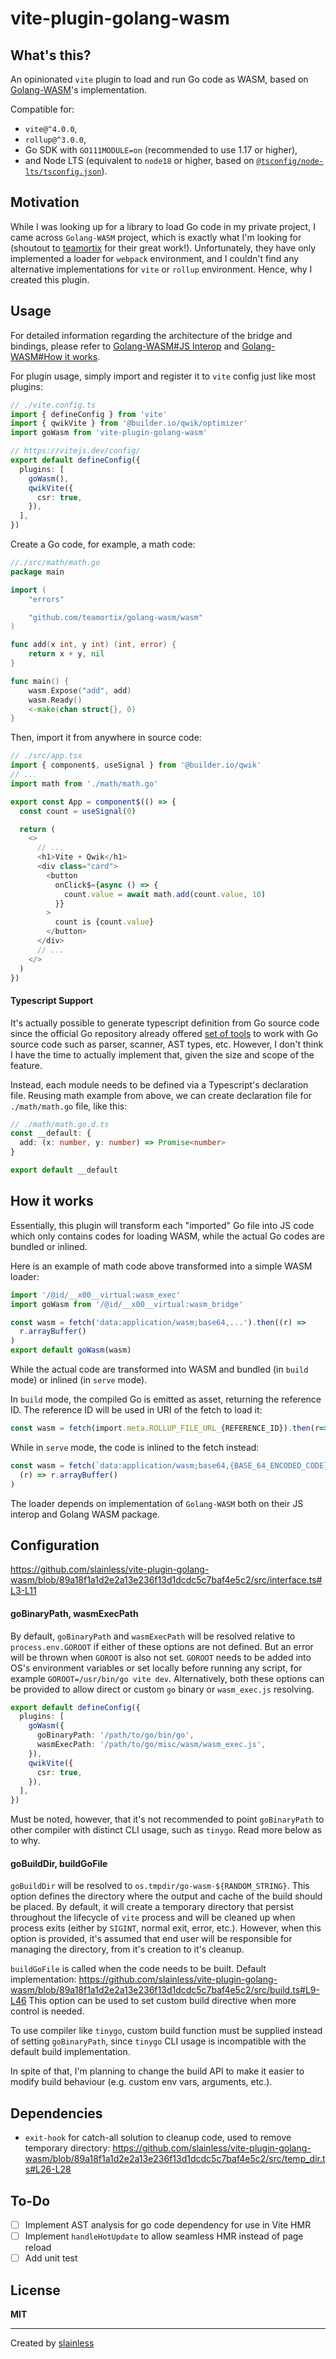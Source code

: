 # vite-plugin-golang-wasm

## What's this?

An opinionated `vite` plugin to load and run Go code as WASM, based on [Golang-WASM](https://github.com/teamortix/golang-wasm)'s implementation.

Compatible for:

- `vite@^4.0.0`,
- `rollup@^3.0.0`,
- Go SDK with `GO111MODULE=on` (recommended to use 1.17 or higher),
- and Node LTS (equivalent to `node18` or higher, based on [`@tsconfig/node-lts/tsconfig.json`](https://github.com/tsconfig/bases/blob/main/bases/node-lts.json)).

## Motivation

While I was looking up for a library to load Go code in my private project, I came across `Golang-WASM` project, which is exactly what I'm looking for (shoutout to [teamortix](https://github.com/teamortix) for their great work!). Unfortunately, they have only implemented a loader for `webpack` environment, and I couldn't find any alternative implementations for `vite` or `rollup` environment. Hence, why I created this plugin.

## Usage

For detailed information regarding the architecture of the bridge and bindings, please refer to [Golang-WASM#JS Interop](https://github.com/teamortix/golang-wasm#js-interop) and [Golang-WASM#How it works](https://github.com/teamortix/golang-wasm#how-it-works).

For plugin usage, simply import and register it to `vite` config just like most plugins:

```ts
// ./vite.config.ts
import { defineConfig } from 'vite'
import { qwikVite } from '@builder.io/qwik/optimizer'
import goWasm from 'vite-plugin-golang-wasm'

// https://vitejs.dev/config/
export default defineConfig({
  plugins: [
    goWasm(),
    qwikVite({
      csr: true,
    }),
  ],
})
```

Create a Go code, for example, a math code:

```go
//./src/math/math.go
package main

import (
	"errors"

	"github.com/teamortix/golang-wasm/wasm"
)

func add(x int, y int) (int, error) {
	return x + y, nil
}

func main() {
	wasm.Expose("add", add)
	wasm.Ready()
	<-make(chan struct{}, 0)
}

```

Then, import it from anywhere in source code:

```ts
// ./src/app.tsx
import { component$, useSignal } from '@builder.io/qwik'
// ...
import math from './math/math.go'

export const App = component$(() => {
  const count = useSignal(0)

  return (
    <>
      // ...
      <h1>Vite + Qwik</h1>
      <div class="card">
        <button
          onClick$={async () => {
            count.value = await math.add(count.value, 10)
          }}
        >
          count is {count.value}
        </button>
      </div>
      // ...
    </>
  )
})
```

#### Typescript Support

It's actually possible to generate typescript definition from Go source code since the official Go repository already offered [set of tools](https://pkg.go.dev/go) to work with Go source code such as parser, scanner, AST types, etc. However, I don't think I have the time to actually implement that, given the size and scope of the feature.

Instead, each module needs to be defined via a Typescript's declaration file. Reusing math example from above, we can create declaration file for `./math/math.go` file, like this:

```ts
// ./math/math.go.d.ts
const __default: {
  add: (x: number, y: number) => Promise<number>
}

export default __default
```

## How it works

Essentially, this plugin will transform each "imported" Go file into JS code which only contains codes for loading WASM, while the actual Go codes are bundled or inlined.

Here is an example of math code above transformed into a simple WASM loader:

```ts
import '/@id/__x00__virtual:wasm_exec'
import goWasm from '/@id/__x00__virtual:wasm_bridge'

const wasm = fetch('data:application/wasm;base64,...').then((r) =>
  r.arrayBuffer()
)
export default goWasm(wasm)
```

While the actual code are transformed into WASM and bundled (in `build` mode) or inlined (in `serve` mode).

In `build` mode, the compiled Go is emitted as asset, returning the reference ID. The reference ID will be used in URI of the fetch to load it:

```ts
const wasm = fetch(import.meta.ROLLUP_FILE_URL_{REFERENCE_ID}).then(r=>r.arrayBuffer());
```

While in `serve` mode, the code is inlined to the fetch instead:

```ts
const wasm = fetch(`data:application/wasm;base64,{BASE_64_ENCODED_CODE}`).then(
  (r) => r.arrayBuffer()
)
```

The loader depends on implementation of `Golang-WASM` both on their JS interop and Golang WASM package.

## Configuration

https://github.com/slainless/vite-plugin-golang-wasm/blob/89a18f1a1d2e2a13e236f13d1dcdc5c7baf4e5c2/src/interface.ts#L3-L11

#### goBinaryPath, wasmExecPath

By default, `goBinaryPath` and `wasmExecPath` will be resolved relative to `process.env.GOROOT` if either of these options are not defined. But an error will be thrown when `GOROOT` is also not set. `GOROOT` needs to be added into OS's environment variables or set locally before running any script, for example `GOROOT=/usr/bin/go vite dev`. Alternatively, both these options can be provided to allow direct or custom `go` binary or `wasm_exec.js` resolving.

```ts
export default defineConfig({
  plugins: [
    goWasm({
      goBinaryPath: '/path/to/go/bin/go',
      wasmExecPath: '/path/to/go/misc/wasm/wasm_exec.js',
    }),
    qwikVite({
      csr: true,
    }),
  ],
})
```

Must be noted, however, that it's not recommended to point `goBinaryPath` to other compiler with distinct CLI usage, such as `tinygo`. Read more below as to why.

#### goBuildDir, buildGoFile

`goBuildDir` will be resolved to `os.tmpdir/go-wasm-${RANDOM_STRING}`. This option defines the directory where the output and cache of the build should be placed. By default, it will create a temporary directory that persist throughout the lifecycle of `vite` process and will be cleaned up when process exits (either by `SIGINT`, normal exit, error, etc.). However, when this option is provided, it's assumed that end user will be responsible for managing the directory, from it's creation to it's cleanup.

`buildGoFile` is called when the code needs to be built. Default implementation:
https://github.com/slainless/vite-plugin-golang-wasm/blob/89a18f1a1d2e2a13e236f13d1dcdc5c7baf4e5c2/src/build.ts#L9-L46
This option can be used to set custom build directive when more control is needed.

To use compiler like `tinygo`, custom build function must be supplied instead of setting `goBinaryPath`, since `tinygo` CLI usage is incompatible with the default build implementation.

In spite of that, I'm planning to change the build API to make it easier to modify build behaviour (e.g. custom env vars, arguments, etc.).

## Dependencies

- `exit-hook` for catch-all solution to cleanup code, used to remove temporary directory:
  https://github.com/slainless/vite-plugin-golang-wasm/blob/89a18f1a1d2e2a13e236f13d1dcdc5c7baf4e5c2/src/temp_dir.ts#L26-L28

## To-Do

- [ ] Implement AST analysis for go code dependency for use in Vite HMR
- [ ] Implement `handleHotUpdate` to allow seamless HMR instead of page reload
- [ ] Add unit test

## License

**MIT**

---

Created by [slainless](https://github.com/slainless)
